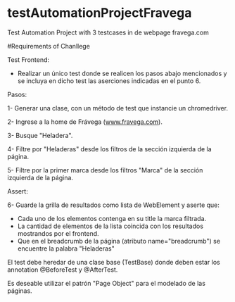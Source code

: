 # testAutomationProjectFravega
Test Automation Project with 3 testcases in de webpage fravega.com

#Requirements of Chanllege

Test Frontend:

- Realizar un único test donde se realicen los pasos abajo mencionados y se incluya en dicho test las aserciones
indicadas en el punto 6.

Pasos:

1- Generar una clase, con un método de test que instancie un chromedriver.

2- Ingrese a la home de Frávega (www.fravega.com).

3- Busque "Heladera".

4- Filtre por "Heladeras" desde los filtros de la sección izquierda de la página.

5- Filtre por la primer marca desde los filtros "Marca" de la sección izquierda de la página.

Assert:

6- Guarde la grilla de resultados como lista de WebElement y aserte que:

- Cada uno de los elementos contenga en su title la marca filtrada.
- La cantidad de elementos de la lista coincida con los resultados mostrandos por el frontend.
- Que en el breadcrumb de la página (atributo name="breadcrumb") se encuentre la palabra "Heladeras"

El test debe heredar de una clase base (TestBase) donde deben estar los annotation @BeforeTest y @AfterTest.

Es deseable utilizar el patrón "Page Object" para el modelado de las páginas.
